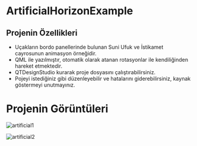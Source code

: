 # ArtificialHorizonExample

## Projenin Özellikleri

- Uçakların bordo panellerinde bulunan Suni Ufuk ve İstikamet cayrosunun animasyon örneğidir.
- QML ile yazılmıştır, otomatik olarak atanan rotasyonlar ile kendiliğinden hareket etmektedir.
- QTDesignStudio kurarak proje dosyasını çalıştırabilirsiniz.
- Pojeyi istediğiniz gibi düzenleyebilir ve hatalarını giderebilirsiniz, kaynak göstermeyi unutmayınız.

# Projenin Görüntüleri

![artificial1](https://user-images.githubusercontent.com/82881652/172025844-1f24fe66-48f5-440e-8f82-6a02983e3fa4.PNG)

![artificial2](https://user-images.githubusercontent.com/82881652/172025864-502a0c80-787d-43b1-a15c-e9cb05b21cdb.PNG)




